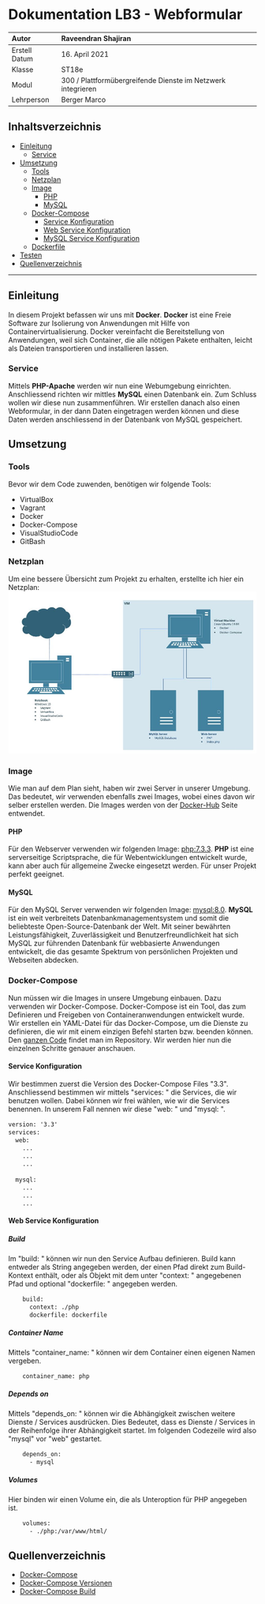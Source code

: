 # Dokumentation LB3 - Webformular
| Autor         | Raveendran Shajiran                                          |
|:--------------|:-------------------------------------------------------------|
| Erstell Datum | 16. April 2021                                               |
| Klasse        | ST18e                                                        |
| Modul         | 300 / Plattformübergreifende Dienste im Netzwerk integrieren | 
| Lehrperson    | Berger Marco                                                 |


## Inhaltsverzeichnis
- [Einleitung](#einleitung)
    - [Service](#service)
- [Umsetzung](#umsetzung)
    - [Tools](#tools)
    - [Netzplan](#netzplan)
    - [Image](#image)
        - [PHP](#php)  
        - [MySQL](#mysql)
    - [Docker-Compose](#dockercompose)
        - [Service Konfiguration](#servicekonfiguration)
        - [Web Service Konfiguration](#webkonfiguration)
        - [MySQL Service Konfiguration](#mysqlkonfiguration)
    - [Dockerfile](#dockerfile)
- [Testen](#testen)
- [Quellenverzeichnis](#quellenverzeichnis)
-----------------

<a name="einleitung"></a>
## Einleitung
In diesem Projekt befassen wir uns mit **Docker**. **Docker** ist eine Freie Software zur Isolierung von Anwendungen mit Hilfe von Containervirtualisierung. Docker vereinfacht die Bereitstellung von Anwendungen, weil sich Container, die alle nötigen Pakete enthalten, leicht als Dateien transportieren und installieren lassen. 

<a name="service"></a>
### Service
Mittels **PHP-Apache** werden wir nun eine Webumgebung einrichten. Anschliessend richten wir mittles **MySQL** einen Datenbank ein. Zum Schluss wollen wir diese nun zusammenführen. Wir erstellen danach also einen Webformular, in der dann Daten eingetragen werden können und diese Daten werden anschliessend in der Datenbank von MySQL gespeichert. 

<a name="umsetzung"></a>
## Umsetzung
<a name="tools"></a>
### Tools
Bevor wir dem Code zuwenden, benötigen wir folgende Tools:
- VirtualBox
- Vagrant
- Docker
- Docker-Compose
- VisualStudioCode
- GitBash

<a name="netzplan"></a>
### Netzplan
Um eine bessere Übersicht zum Projekt zu erhalten, erstellte ich hier ein Netzplan:
![image](images/Netzwerkplan.JPG)

<a name="image"></a>
### Image
Wie man auf dem Plan sieht, haben wir zwei Server in unserer Umgebung. Das bedeutet, wir verwenden ebenfalls zwei Images, wobei eines davon wir selber erstellen werden. Die Images werden von der [Docker-Hub](https://hub.docker.com/search?q=&type=image) Seite entwendet.

<a name="php"></a>
#### PHP
Für den Webserver verwenden wir folgenden Image: [php:7.3.3](https://hub.docker.com/r/djenko/httpd-php-ext). **PHP** ist eine serverseitige Scriptsprache, die für Webentwicklungen entwickelt wurde, kann aber auch für allgemeine Zwecke eingesetzt werden. Für unser Projekt perfekt geeignet. 

<a name="mysql"></a>
#### MySQL
Für den MySQL Server verwenden wir folgenden Image: [mysql:8.0](https://hub.docker.com/_/mysql). **MySQL** ist ein weit verbreitets Datenbankmanagementsystem und somit die beliebteste Open-Source-Datenbank der Welt. Mit seiner bewährten Leistungsfähigkeit, Zuverlässigkeit und Benutzerfreundlichkeit hat sich MySQL zur führenden Datenbank für webbasierte Anwendungen entwickelt, die das gesamte Spektrum von persönlichen Projekten und Webseiten abdecken.

<a name="dockercompose"></a>
### Docker-Compose
Nun müssen wir die Images in unsere Umgebung einbauen. Dazu verwenden wir Docker-Compose. Docker-Compose ist ein Tool, das zum Definieren und Freigeben von Containeranwendungen entwickelt wurde. Wir erstellen ein YAML-Datei für das Docker-Compose, um die Dienste zu definieren, die wir mit einem einzigen Befehl starten bzw. beenden können. Den [ganzen Code](https://github.com/shajiran/m300_lb/blob/main/lb3/docker-compose.yml) findet man im Repository. Wir werden hier nun die einzelnen Schritte genauer anschauen.

<a name="servicekonfiguration"></a>
#### Service Konfiguration
Wir bestimmen zuerst die Version des Docker-Compose Files "3.3". Anschliessend bestimmen wir mittels "services: " die Services, die wir benutzen wollen. Dabei können wir frei wählen, wie wir die Services benennen. In unserem Fall nennen wir diese "web: " und "mysql: ". 
```
version: '3.3'
services:
  web:
    ...
    ...
    ...
    
  mysql:
    ...
    ...
    ...
```

<a name="webkonfiguration"></a>
#### Web Service Konfiguration
##### Build
Im "build: " können wir nun den Service Aufbau definieren. Build kann entweder als String angegeben werden, der einen Pfad direkt zum Build-Kontext enthält, oder als Objekt mit dem unter "context: " angegebenen Pfad und optional "dockerfile: " angegeben werden. 
```
    build: 
      context: ./php
      dockerfile: dockerfile
```

##### Container Name
Mittels "container_name: " können wir dem Container einen eigenen Namen vergeben.
```
    container_name: php
```

##### Depends on
Mittels "depends_on: " können wir die Abhängigkeit zwischen weitere Dienste / Services ausdrücken. Dies Bedeutet, dass es Dienste / Services in der Reihenfolge ihrer Abhängigkeit startet. Im folgenden Codezeile wird also "mysql" vor "web" gestartet.
```
    depends_on:
      - mysql
```

##### Volumes
Hier binden wir einen Volume ein, die als Unteroption für PHP angegeben ist. 
```
    volumes:
      - ./php:/var/www/html/
```


<a name="quellenangaben"></a>
## Quellenverzeichnis
- [Docker-Compose](https://docs.docker.com/compose/)
- [Docker-Compose Versionen](https://docs.docker.com/compose/compose-file/compose-versioning/)
- [Docker-Compose Build](https://docs.docker.com/compose/compose-file/compose-file-v3/#context)

